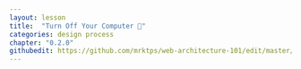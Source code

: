 ```yaml
---
layout: lesson
title:  "Turn Off Your Computer 🔌"
categories: design process  
chapter: "0.2.0"
githubedit: https://github.com/mrktps/web-architecture-101/edit/master/_unit_0/turn-off-your-computer.markdown
---
```


